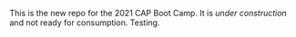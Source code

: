 This is the new repo for the 2021 CAP Boot Camp.
It is *under construction* and not ready for consumption.
Testing.
